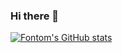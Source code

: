 ### Hi there 👋


[![Fontom's GitHub stats](https://github-readme-stats.vercel.app/api?username=Fontom71&count_private=true)](https://github.com/Fontom71/github-readme-stats)
<!--
**Fontom71/Fontom71** is a ✨ _special_ ✨ repository because its `README.md` (this file) appears on your GitHub profile.

Here are some ideas to get you started:

- 🔭 I’m currently working on ...
- 🌱 I’m currently learning ...
- 👯 I’m looking to collaborate on ...
- 🤔 I’m looking for help with ...
- 💬 Ask me about ...
- 📫 How to reach me: ...
- 😄 Pronouns: ...
- ⚡ Fun fact: ...
-->
